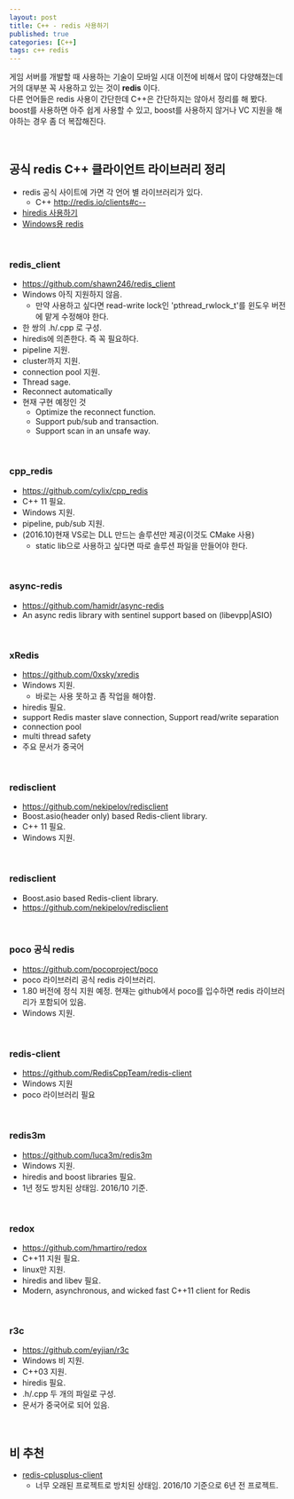 ```yaml
---
layout: post
title: C++ - redis 사용하기
published: true
categories: [C++]
tags: c++ redis
---  
```

게임 서버를 개발할 때 사용하는 기술이 모바일 시대 이전에 비해서 많이 다양해졌는데 거의 대부분 꼭 사용하고 있는 것이 **redis** 이다.  
다른 언어들은 redis 사용이 간단한데 C++은 간단하지는 않아서 정리를 해 봤다.  
boost를 사용하면 아주 쉽게 사용할 수 있고, boost를 사용하지 않거나 VC 지원을 해야하는 경우 좀 더 복잡해진다.  
  
<br>    
    
## 공식 redis C++ 클라이언트 라이브러리 정리

- redis 공식 사이트에 가면 각 언어 별 라이브러리가 있다.
    - C++ http://redis.io/clients#c--
- [hiredis 사용하기](http://qiita.com/Ki4mTaria/items/d73cf3d244c903d493eb)
- [Windows용 redis](https://github.com/MSOpenTech/redis)
  
<br>    
  
  
### redis_client
- https://github.com/shawn246/redis_client
- Windows 아직 지원하지 않음.
    - 만약 사용하고 싶다면 read-write lock인 'pthread_rwlock_t'를 윈도우 버전에 맡게 수정해야 한다.
- 한 쌍의 .h/.cpp 로 구성.
- hiredis에 의존한다. 즉 꼭 필요하다.
- pipeline 지원.
- cluster까지 지원.
- connection pool 지원.
- Thread sage.
- Reconnect automatically
- 현재 구현 예정인 것
    - Optimize the reconnect function.
    - Support pub/sub and transaction.
    - Support scan in an unsafe way.    
  
<br>    
  
  
### cpp_redis
- https://github.com/cylix/cpp_redis
- C++ 11 필요.
- Windows 지원.
- pipeline, pub/sub 지원.
- (2016.10)현재 VS로는 DLL 만드는 솔루션만 제공(이것도 CMake 사용)
    - static lib으로 사용하고 싶다면 따로 솔루션 파일을 만들어야 한다.
  
<br>    
  
### async-redis
- https://github.com/hamidr/async-redis
- An async redis library with sentinel support based on (libevpp|ASIO)  
  
  
<br>    
  
  
### xRedis
- https://github.com/0xsky/xredis
- Windows 지원.
    - 바로는 사용 못하고 좀 작업을 해야함.
- hiredis 필요.
- support Redis master slave connection, Support read/write separation
- connection pool
- multi thread safety
- 주요 문서가 중국어
  
<br>    
  
  
### redisclient
- https://github.com/nekipelov/redisclient
- Boost.asio(header only) based Redis-client library.
- C++ 11 필요.
- Windows 지원.
  
<br>    
  
  
### redisclient
- Boost.asio based Redis-client library.
- https://github.com/nekipelov/redisclient 
  
<br>    
  
  
### poco 공식 redis
- https://github.com/pocoproject/poco
- poco 라이브러리 공식 redis 라이브러리.
- 1.80 버전에 정식 지원 예정. 현재는 github에서 poco를 입수하면 redis 라이브러리가 포함되어 있음.
- Windows 지원.
  
<br>    
  
  
### redis-client
- https://github.com/RedisCppTeam/redis-client
- Windows 지원
- poco 라이브러리 필요
  
<br>    
  
  
### redis3m
- https://github.com/luca3m/redis3m
- Windows 지원.
- hiredis and boost libraries 필요.
- 1년 정도 방치된 상태임. 2016/10 기준.
  
<br>    
  
  
### redox
- https://github.com/hmartiro/redox
- C++11 지원 필요.
- linux만 지원.
- hiredis and libev 필요.
- Modern, asynchronous, and wicked fast C++11 client for Redis
  
<br>    
  
  
### r3c
- https://github.com/eyjian/r3c
- Windows 비 지원.
- C++03 지원.
- hiredis 필요.
- .h/.cpp 두 개의 파일로 구성.
- 문서가 중국어로 되어 있음.
  
<br>    
  
  
## 비 추천
- [redis-cplusplus-client](https://github.com/mrpi/redis-cplusplus-client)
    - 너무 오래된 프로젝트로 방치된 상태임. 2016/10 기준으로 6년 전 프로젝트.
